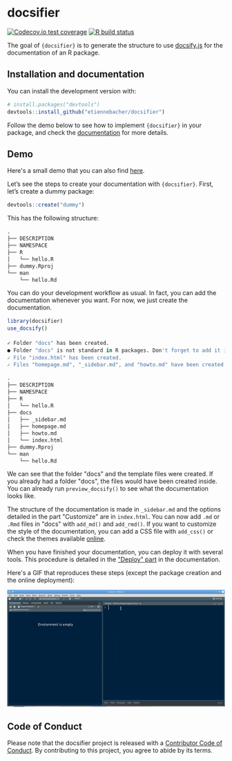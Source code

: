 # docsifier

<!-- badges: start -->
[![Codecov.io test coverage](https://codecov.io/gh/etiennebacher/docsifier/branch/master/graphs/badge.svg)](https://codecov.io/github/etiennebacher/docsifier)
[![R build status](https://github.com/etiennebacher/docsifier/workflows/R-CMD-check/badge.svg)](https://github.com/etiennebacher/docsifier/actions)
<!-- badges: end -->

The goal of `{docsifier}` is to generate the structure to use [docsify.js](https://docsify.js.org/#/) for the documentation of an R
package.

## Installation and documentation

You can install the development version with:

``` r
# install.packages("devtools")
devtools::install_github("etiennebacher/docsifier")
```
Follow the demo below to see how to implement `{docsifier}` in your package, and check the [documentation](https://docsifier.etiennebacher.com) for more details.


## Demo

Here's a small demo that you can also find [here](https://docsifier.etiennebacher.com/#/demo). 

Let’s see the steps to create your documentation with `{docsifier}`. First, let’s create a dummy package:

``` r
devtools::create("dummy")
```

This has the following structure:

    .
    ├── DESCRIPTION
    ├── NAMESPACE
    ├── R
    │   └── hello.R
    ├── dummy.Rproj
    └── man
        └── hello.Rd

You can do your development workflow as usual. In fact, you can add the documentation whenever you want. For now, we just create the documentation.

```r
library(docsifier)
use_docsify()

✓ Folder "docs" has been created.
● Folder "docs" is not standard in R packages. Don't forget to add it in .buildignore.
✓ File "index.html" has been created.
✓ Files "homepage.md", "_sidebar.md", and "howto.md" have been created.
```

```
.
├── DESCRIPTION
├── NAMESPACE
├── R
│   └── hello.R
├── docs
│   ├── _sidebar.md
│   ├── homepage.md
│   ├── howto.md
│   └── index.html
├── dummy.Rproj
└── man
    └── hello.Rd
```

We can see that the folder "docs" and the template files were created. If you already had a folder "docs", the files would have been created inside. You can already run `preview_docsify()` to see what the documentation looks like. 

The structure of the documentation is made in `_sidebar.md` and the options detailed in the part "Customize" are in `index.html`. You can now add `.md` or `.Rmd` files in "docs" with `add_md()` and `add_rmd()`. If you want to customize the style of the documentation, you can add a CSS file with `add_css()` or check the themes available [online](https://docsify.js.org/#/themes).

When you have finished your documentation, you can deploy it with several tools. This procedure is detailed in the ["Deploy" part](https://docsifier.etiennebacher.com/#/deploy) in the documentation. 

Here's a GIF that reproduces these steps (except the package creation and the online deployment):

![](docs/_assets/image/demo.gif)

## Code of Conduct

Please note that the docsifier project is released with a [Contributor Code of Conduct](https://contributor-covenant.org/version/2/0/CODE_OF_CONDUCT.html). By contributing to this project, you agree to abide by its terms.
